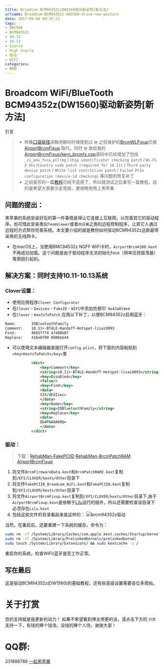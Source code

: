 ```yaml
---
title: Broadcom BCM94352z/DW1560驱动新姿势[新方法]
urlname: Broadcom-BCM94352z-DW1560-drive-new-posture
date: 2017-09-09 09:35:23
tags:
- DW1560
- BCM94352z
- 10.12
- 10.13
- Sierra
- High Sierra
- 驱动
- WIFI
categories:
- 教程
---
```


# Broadcom WiFi/BlueTooth BCM94352z(DW1560)驱动新姿势[新方法]
引言
> 
> * 昨晚[口袋妖怪](https://github.com/pmheart)进群闲聊的时候提到过 `她` 之前维护的[BrcmWLFixup](https://github.com/PMheart/BrcmWLFixup)已被 [AirportBrcmFixup](https://sourceforge.net/p/airportbrcmfixup/) 取代。同时 `她` 发给我的[AirportBrcmFixup/kern_brcmfx.cpp](https://sourceforge.net/p/airportbrcmfixup/code/HEAD/tree/trunk/AirportBrcmFixup/kern_brcmfx.cpp#l242)源码中已经增加了包括 `_si_pmu_fvco_pllreg` / `Chip identificator checking patch` / `Wi-Fi 5 Ghz/Country code patch (required for 10.11)` / `Third party device patch` / `White list restriction patch` / `Failed PCIe configuration (device-id checking)` 等问题的修复补丁
> * 之前我写的一篇[教程](https://blog.daliansky.net/Broadcom-WiFi-BlueTooth-BCM94352z-DW1560-the%20correct-drive-posture.html)已经不适用了，所以就测试之后重写一篇教程，目的是希望大家都少走弯路，更顺畅地用上黑苹果

## 问题的提出：

黑苹果的系统安装好后的第一件事情是得让它连接上互联网，以完善其它的驱动程序。也可借此安装类似`TeamViewer`或者`向日葵`之类的远程控制程序，让其它人通过远程的方式帮你完善系统。本文要介绍的就是教你如何驱动BCM94352z这款最常采用的无线网卡。

* 在macOS上，当使用BMC94532z NGFF WiFi卡时，`AirportBrcm4360.kext`不再成功加载。这个问题是由于驱动程序无法初始化fvco（频率压控振荡器）等原因引起的。 

## 解决方案：同时支持10.11-10.13系统


### Clover设置：
* 使用应用程序`Clover Configurator`
* 在`Clover` - `Devices` - `FakeID` - `WIFI`中添加仿冒ID: `0x43a014e4`
* 在`Clover` - `KextsToPatch` 应用以下补丁，以使BCM94352z启用蓝牙：

```sh
Name:       IOBluetoothFamily
Comment:    10.11+-BT4LE-Handoff-Hotspot-lisai9093
Find:       4885ff74 47488b07 
Replace:    41be0f00 0000eb44
```

* 可以使用文本编辑器直接打开`config.plist`，将下面的内容粘贴到`<key>KextsToPatch</key>`里

```xml
			<dict>
				<key>Comment</key>
				<string>10.11+-BT4LE-Handoff-Hotspot-lisai9093</string>
				<key>Disabled</key>
				<false/>
				<key>Find</key>
				<data>
				SIX/dEdIiwc=
				</data>
				<key>Name</key>
				<string>IOBluetoothFamily</string>
				<key>Replace</key>
				<data>
				Qb4PAAAA60Q=
				</data>
			</dict>
```
  
### 驱动：
> 下载：[RehabMan-FakePCIID](https://bitbucket.org/RehabMan/os-x-fake-pci-id/downloads) [RehabMan-BrcmPatchRAM](https://bitbucket.org/RehabMan/os-x-brcmpatchram/downloads) [AirportBrcmFixup](https://sourceforge.net/p/airportbrcmfixup/)

1. 将文件`BrcmFirmwareData.kext`和`BrcmPatchRAM2.kext`复制到`/EFI/CLOVER/kexts/Other`目录下
2. 将文件`FakePCIID_Broadcom_WiFi.kext`和`FakePCIID.kext`复制到`/EFI/CLOVER/kexts/Other`目录下
3. 将文件`AirportBrcmFixup.kext`复制到`/EFI/CLOVER/kexts/Other`目录下,由于`AirportBrcmFixup.kext`是依赖于[Lilu](https://github.com/vit9696/Lilu/releases)运行的插件，所以还需要检查该目录下必须存在`Lilu.kext`
4. 包括这些文件的目录看起来是这样的：
![brcm94352z驱动](http://ous2s14vo.bkt.clouddn.com/brcm94352z驱动.png)

当然，在重启前，还要重建一下系统的缓存，命令为：

```bash
sudo rm -rf /System/Library/Caches/com.apple.kext.caches/Startup/kernelcache
sudo rm -rf /System/Library/PrelinkedKernels/prelinkedkernel
sudo touch /System/Library/Extensions/ && sudo kextcache -u /
```
重启你的系统，检查WIFI/蓝牙是否工作正常。

## 写在最后
这是驱动BCM94352z(DW1560)的基础教程，还有些高级设置需要各位多爬帖。

# 关于打赏
您的支持就是我更新的动力！
如果不希望看到博主停更的话，请点击下方的 `打赏` 支持一下，有钱的捧个钱场，没钱的捧个人场，谢谢大家！

# QQ群:
331686786 [一起黑苹果](http://shang.qq.com/wpa/qunwpa?idkey=db511a29e856f37cbb871108ffa77a6e79dde47e491b8f2c8d8fe4d3c310de91)


